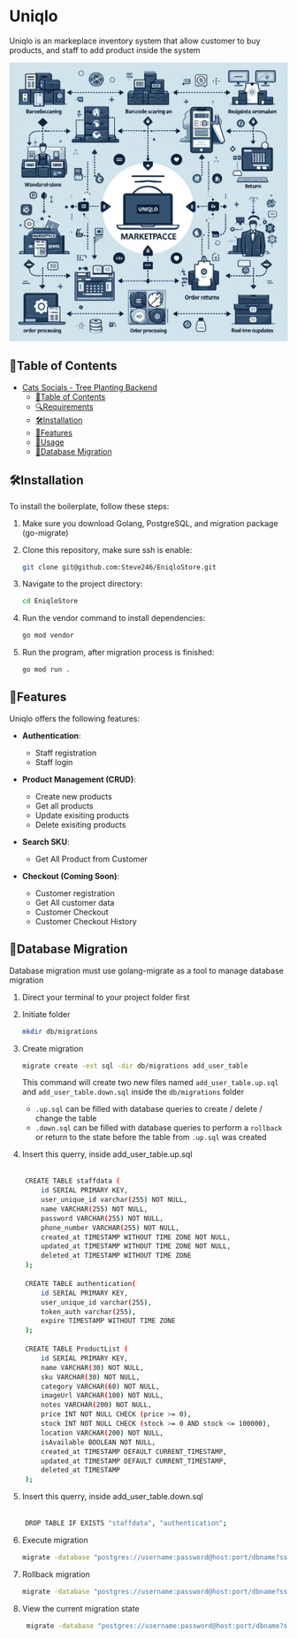 # Uniqlo 

Uniqlo is an markeplace inventory system that allow customer to buy products, and staff to add product inside the system

![Unqilo](UniqloImage.jpg)

## 📜Table of Contents

- [Cats Socials - Tree Planting Backend](#cats-social)
  - [📜Table of Contents](#table-of-contents)
  - [🔍Requirements](#requirements)
  - [🛠️Installation](#️installation)
  - [🌟Features](#features)
  - [🚀Usage](#usage)
  - [💾Database Migration](#database-migration)

## 🛠️Installation

To install the boilerplate, follow these steps:

1. Make sure you download Golang, PostgreSQL, and migration package (go-migrate)

2. Clone this repository, make sure ssh is enable:

   ```bash
   git clone git@github.com:Steve246/EniqloStore.git
   ```

3. Navigate to the project directory:

   ```bash
   cd EniqloStore
   ```

4. Run the vendor command to install dependencies:
   ```bash
   go mod vendor
   ```

5. Run the program, after migration process is finished:
   ```bash
   go mod run .
   ```

## 🌟Features

Uniqlo offers the following features:

- **Authentication**:
  - Staff registration
  - Staff login
- **Product Management (CRUD)**:
  - Create new products
  - Get all products
  - Update exisiting products
  - Delete exisiting products
- **Search SKU**:
  - Get All Product from Customer

- **Checkout (Coming Soon)**:
  - Customer registration
  - Get All customer data
  - Customer Checkout
  - Customer Checkout History

## 💾Database Migration

Database migration must use golang-migrate as a tool to manage database migration

1. Direct your terminal to your project folder first
2. Initiate folder
   ```bash
   mkdir db/migrations
   ```
3. Create migration

   ```bash
   migrate create -ext sql -dir db/migrations add_user_table
   ```

   This command will create two new files named `add_user_table.up.sql` and `add_user_table.down.sql` inside the `db/migrations` folder

   - `.up.sql` can be filled with database queries to create / delete / change the table
   - `.down.sql` can be filled with database queries to perform a `rollback` or return to the state before the table from `.up.sql` was created

4. Insert this querry, inside add_user_table.up.sql

``` bash

    CREATE TABLE staffdata (
        id SERIAL PRIMARY KEY,
        user_unique_id varchar(255) NOT NULL,
        name VARCHAR(255) NOT NULL,
        password VARCHAR(255) NOT NULL,
        phone_number VARCHAR(255) NOT NULL, 
        created_at TIMESTAMP WITHOUT TIME ZONE NOT NULL,
        updated_at TIMESTAMP WITHOUT TIME ZONE NOT NULL,
        deleted_at TIMESTAMP WITHOUT TIME ZONE
    );

    CREATE TABLE authentication(
        id SERIAL PRIMARY KEY,
        user_unique_id varchar(255),
        token_auth varchar(255),
        expire TIMESTAMP WITHOUT TIME ZONE
    );

    CREATE TABLE ProductList (
        id SERIAL PRIMARY KEY,
        name VARCHAR(30) NOT NULL,
        sku VARCHAR(30) NOT NULL,
        category VARCHAR(60) NOT NULL,
        imageUrl VARCHAR(100) NOT NULL,
        notes VARCHAR(200) NOT NULL,
        price INT NOT NULL CHECK (price >= 0),
        stock INT NOT NULL CHECK (stock >= 0 AND stock <= 100000),
        location VARCHAR(200) NOT NULL,
        isAvailable BOOLEAN NOT NULL,
        created_at TIMESTAMP DEFAULT CURRENT_TIMESTAMP,
        updated_at TIMESTAMP DEFAULT CURRENT_TIMESTAMP,
        deleted_at TIMESTAMP
    );

```


5. Insert this querry, inside add_user_table.down.sql

```bash 

    DROP TABLE IF EXISTS "staffdata", "authentication";

```

6. Execute migration

   ```bash
   migrate -database "postgres://username:password@host:port/dbname?sslmode=disable" -path db/migrations up
   ```

7. Rollback migration

   ```bash
   migrate -database "postgres://username:password@host:port/dbname?sslmode=disable" -path db/migrations dow
   ```

8. View the current migration state
   ```bash
    migrate -database "postgres://username:password@host:port/dbname?sslmode=disable" version
   ```
